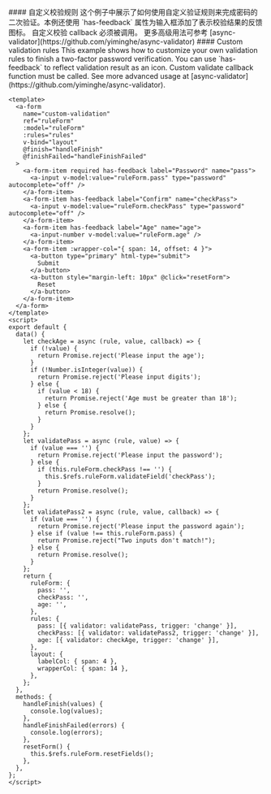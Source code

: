 <cn>
#### 自定义校验规则
这个例子中展示了如何使用自定义验证规则来完成密码的二次验证。本例还使用 `has-feedback` 属性为输入框添加了表示校验结果的反馈图标。
自定义校验 callback 必须被调用。 更多高级用法可参考 [async-validator](https://github.com/yiminghe/async-validator)
</cn>

<us>
#### Custom validation rules
This example shows how to customize your own validation rules to finish a two-factor password verification.
You can use `has-feedback` to reflect validation result as an icon.
Custom validate callback function must be called. See more advanced usage at [async-validator](https://github.com/yiminghe/async-validator).
</us>

```vue
<template>
  <a-form
    name="custom-validation"
    ref="ruleForm"
    :model="ruleForm"
    :rules="rules"
    v-bind="layout"
    @finish="handleFinish"
    @finishFailed="handleFinishFailed"
  >
    <a-form-item required has-feedback label="Password" name="pass">
      <a-input v-model:value="ruleForm.pass" type="password" autocomplete="off" />
    </a-form-item>
    <a-form-item has-feedback label="Confirm" name="checkPass">
      <a-input v-model:value="ruleForm.checkPass" type="password" autocomplete="off" />
    </a-form-item>
    <a-form-item has-feedback label="Age" name="age">
      <a-input-number v-model:value="ruleForm.age" />
    </a-form-item>
    <a-form-item :wrapper-col="{ span: 14, offset: 4 }">
      <a-button type="primary" html-type="submit">
        Submit
      </a-button>
      <a-button style="margin-left: 10px" @click="resetForm">
        Reset
      </a-button>
    </a-form-item>
  </a-form>
</template>
<script>
export default {
  data() {
    let checkAge = async (rule, value, callback) => {
      if (!value) {
        return Promise.reject('Please input the age');
      }
      if (!Number.isInteger(value)) {
        return Promise.reject('Please input digits');
      } else {
        if (value < 18) {
          return Promise.reject('Age must be greater than 18');
        } else {
          return Promise.resolve();
        }
      }
    };
    let validatePass = async (rule, value) => {
      if (value === '') {
        return Promise.reject('Please input the password');
      } else {
        if (this.ruleForm.checkPass !== '') {
          this.$refs.ruleForm.validateField('checkPass');
        }
        return Promise.resolve();
      }
    };
    let validatePass2 = async (rule, value, callback) => {
      if (value === '') {
        return Promise.reject('Please input the password again');
      } else if (value !== this.ruleForm.pass) {
        return Promise.reject("Two inputs don't match!");
      } else {
        return Promise.resolve();
      }
    };
    return {
      ruleForm: {
        pass: '',
        checkPass: '',
        age: '',
      },
      rules: {
        pass: [{ validator: validatePass, trigger: 'change' }],
        checkPass: [{ validator: validatePass2, trigger: 'change' }],
        age: [{ validator: checkAge, trigger: 'change' }],
      },
      layout: {
        labelCol: { span: 4 },
        wrapperCol: { span: 14 },
      },
    };
  },
  methods: {
    handleFinish(values) {
      console.log(values);
    },
    handleFinishFailed(errors) {
      console.log(errors);
    },
    resetForm() {
      this.$refs.ruleForm.resetFields();
    },
  },
};
</script>
```
